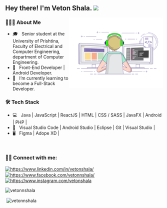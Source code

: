 <h2> Hey there! I'm Veton Shala. <img src="https://github.com/souvikguria98/souvikguria98/blob/master/Hi.gif" width="25"></h2>
<img align="right" alt="GIF" src="https://raw.githubusercontent.com/devSouvik/devSouvik/master/gif3.gif" width="300"/>

<h3> 👨🏻‍💻 About Me </h3>

- 🎓 &nbsp; Senior student at the University of Prishtina, Faculty of Electrical and Computer Engineering, department of Computer Engineering.
- 💼 &nbsp; Front-End Developer | Android Developer.
- 🔭 &nbsp; I’m currently learning to become a Full-Stack Developer.

<h3>🛠 Tech Stack</h3>

- 💻 &nbsp; Java | JavaScript | ReactJS | HTML | CSS / SASS | JavaFX | Android  | PHP |
- 🔧 &nbsp; Visual Studio Code | Android Studio |  Eclipse | Git | Visual Studio | 
- 🖥 &nbsp; Figma | Adope XD | 

<br>
<h3 align="left">🤝🏻 Connect with me:</h3>
<p align="left">
<a href="https://linkedin.com/in/https://www.linkedin.com/in/vetonshala/" target="blank"><img align="center" src="https://cdn.jsdelivr.net/npm/simple-icons@3.0.1/icons/linkedin.svg" alt="https://www.linkedin.com/in/vetonshala/" height="30" width="40" /></a>
<a href="https://fb.com/https://www.facebook.com/vetonnshala/" target="blank"><img align="center" src="https://cdn.jsdelivr.net/npm/simple-icons@3.0.1/icons/facebook.svg" alt="https://www.facebook.com/vetonnshala/" height="30" width="40" /></a>
<a href="https://instagram.com/https://www.instagram.com/vetonshala" target="blank"><img align="center" src="https://cdn.jsdelivr.net/npm/simple-icons@3.0.1/icons/instagram.svg" alt="https://www.instagram.com/vetonshala" height="30" width="40" /></a>
</p>

<p><img src="https://github-readme-stats.vercel.app/api/top-langs?username=vetonnshala&show_icons=true&locale=en&layout=compact" alt="vetonnshala" /></p>
<p>&nbsp;<img align="center" src="https://github-readme-stats.vercel.app/api?username=vetonnshala&show_icons=true&locale=en" alt="vetonnshala" /></p>



